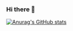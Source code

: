 ### Hi there 👋

[![Anurag's GitHub stats](https://github-readme-stats.vercel.app/api?username=KevinLADLee)](https://github.com/anuraghazra/github-readme-stats)

<!--
**KevinLADLee/KevinLADLee** is a ✨ _special_ ✨ repository because its `README.md` (this file) appears on your GitHub profile.


Here are some ideas to get you started:

- 🔭 I’m currently working on ...
- 🌱 I’m currently learning ...
- 👯 I’m looking to collaborate on ...
- 🤔 I’m looking for help with ...
- 💬 Ask me about ...
- 📫 How to reach me: ...
- 😄 Pronouns: ...
- ⚡ Fun fact: ...
-->
